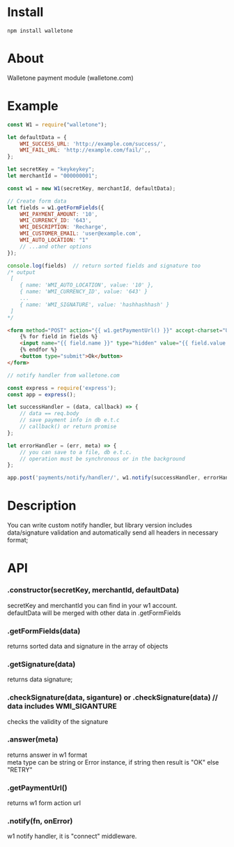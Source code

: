 # Install 
`npm install walletone`

# About
Walletone payment module (walletone.com)

# Example
```js
const W1 = require("walletone");

let defaultData = {
    WMI_SUCCESS_URL: 'http://example.com/success/',
    WMI_FAIL_URL: 'http://example.com/fail/',,
};

let secretKey = "keykeykey";
let merchantId = "000000001";

const w1 = new W1(secretKey, merchantId, defaultData);

// Create form data
let fields = w1.getFormFields({
    WMI_PAYMENT_AMOUNT: '10',
    WMI_CURRENCY_ID: '643',
    WMI_DESCRIPTION: 'Recharge',
    WMI_CUSTOMER_EMAIL: 'user@example.com',
    WMI_AUTO_LOCATION: "1"
    // ...and other options
});

console.log(fields)  // return sorted fields and signature too
/* output
 [
    { name: 'WMI_AUTO_LOCATION', value: '10' },
    { name: 'WMI_CURRENCY_ID', value: '643' }     
    ... 
    { name: 'WMI_SIGNATURE', value: 'hashhashhash' }
 ]
*/
```

```html
<form method="POST" action="{{ w1.getPaymentUrl() }}" accept-charset="UTF-8">
    {% for field in fields %}
    <input name="{{ field.name }}" type="hidden" value="{{ field.value }}"/>
    {% endfor %}             
    <button type="submit">Ok</button>
</form>
```

```js
// notify handler from walletone.com

const express = require('express');
const app = express();

let successHandler = (data, callback) => {
    // data == req.body    
    // save payment info in db e.t.c    
    // callback() or return promise
};

let errorHandler = (err, meta) => {
    // you can save to a file, db e.t.c.
    // operation must be synchronous or in the background 
};

app.post('payments/notify/handler/', w1.notify(successHandler, errorHandler));

```

# Description
You can write custom notify handler, but library version includes data/signature validation and automatically send all headers in necessary format;

# API
### .constructor(secretKey, merchantId, defaultData)
secretKey and merchantId you can find in your w1 account.  
defaultData will be merged with other data in .getFormFields

### .getFormFields(data)
returns sorted data and signature in the array of objects

### .getSignature(data)
returns data signature;

### .checkSignature(data, siganture) or .checkSignature(data) // data includes WMI_SIGANTURE
checks the validity of the signature 

### .answer(meta)
returns answer in w1 format  
meta type can be string or Error instance, if string then result is "OK" else "RETRY" 

### .getPaymentUrl()
returns w1 form action url

### .notify(fn, onError)
w1 notify handler, it is "connect" middleware.




